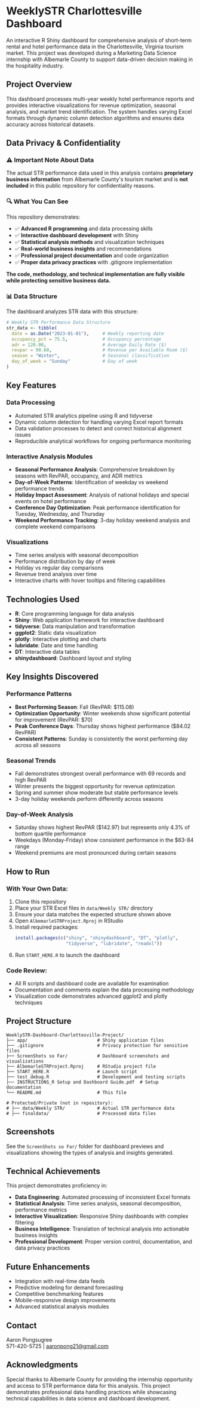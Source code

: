 # WeeklySTR Charlottesville Dashboard

An interactive R Shiny dashboard for comprehensive analysis of short-term rental and hotel performance data in the Charlottesville, Virginia tourism market. This project was developed during a Marketing Data Science internship with Albemarle County to support data-driven decision making in the hospitality industry.

## Project Overview

This dashboard processes multi-year weekly hotel performance reports and provides interactive visualizations for revenue optimization, seasonal analysis, and market trend identification. The system handles varying Excel formats through dynamic column detection algorithms and ensures data accuracy across historical datasets.

## Data Privacy & Confidentiality

### ⚠️ Important Note About Data
The actual STR performance data used in this analysis contains **proprietary business information** from Albemarle County's tourism market and is **not included** in this public repository for confidentiality reasons.

### 🔍 What You Can See
This repository demonstrates:
- ✅ **Advanced R programming** and data processing skills
- ✅ **Interactive dashboard development** with Shiny
- ✅ **Statistical analysis methods** and visualization techniques  
- ✅ **Real-world business insights** and recommendations
- ✅ **Professional project documentation** and code organization
- ✅ **Proper data privacy practices** with .gitignore implementation

**The code, methodology, and technical implementation are fully visible while protecting sensitive business data.**

### 📊 Data Structure
The dashboard analyzes STR data with this structure:
```r
# Weekly STR Performance Data Structure
str_data <- tibble(
  date = as.Date("2023-01-01"),     # Weekly reporting date
  occupancy_pct = 75.5,             # Occupancy percentage  
  adr = 120.00,                     # Average Daily Rate ($)
  revpar = 90.60,                   # Revenue per Available Room ($)
  season = "Winter",                # Seasonal classification
  day_of_week = "Sunday"            # Day of week
)
```

## Key Features

### Data Processing
- Automated STR analytics pipeline using R and tidyverse
- Dynamic column detection for handling varying Excel report formats
- Data validation processes to detect and correct historical alignment issues
- Reproducible analytical workflows for ongoing performance monitoring

### Interactive Analysis Modules
- **Seasonal Performance Analysis**: Comprehensive breakdown by seasons with RevPAR, occupancy, and ADR metrics
- **Day-of-Week Patterns**: Identification of weekday vs weekend performance trends
- **Holiday Impact Assessment**: Analysis of national holidays and special events on hotel performance
- **Conference Day Optimization**: Peak performance identification for Tuesday, Wednesday, and Thursday
- **Weekend Performance Tracking**: 3-day holiday weekend analysis and complete weekend comparisons

### Visualizations
- Time series analysis with seasonal decomposition
- Performance distribution by day of week
- Holiday vs regular day comparisons
- Revenue trend analysis over time
- Interactive charts with hover tooltips and filtering capabilities

## Technologies Used

- **R**: Core programming language for data analysis
- **Shiny**: Web application framework for interactive dashboard
- **tidyverse**: Data manipulation and transformation
- **ggplot2**: Static data visualization
- **plotly**: Interactive plotting and charts
- **lubridate**: Date and time handling
- **DT**: Interactive data tables
- **shinydashboard**: Dashboard layout and styling

## Key Insights Discovered

### Performance Patterns
- **Best Performing Season**: Fall (RevPAR: $115.08)
- **Optimization Opportunity**: Winter weekends show significant potential for improvement (RevPAR: $70)
- **Peak Conference Days**: Thursday shows highest performance ($84.02 RevPAR)
- **Consistent Patterns**: Sunday is consistently the worst performing day across all seasons

### Seasonal Trends
- Fall demonstrates strongest overall performance with 69 records and high RevPAR
- Winter presents the biggest opportunity for revenue optimization
- Spring and summer show moderate but stable performance levels
- 3-day holiday weekends perform differently across seasons

### Day-of-Week Analysis
- Saturday shows highest RevPAR ($142.97) but represents only 4.3% of bottom quartile performance
- Weekdays (Monday-Friday) show consistent performance in the $63-84 range
- Weekend premiums are most pronounced during certain seasons

## How to Run

### With Your Own Data:
1. Clone this repository
2. Place your STR Excel files in `data/Weekly STR/` directory
3. Ensure your data matches the expected structure shown above
4. Open `AlbemarleSTRProject.Rproj` in RStudio
5. Install required packages:
   ```r
   install.packages(c("shiny", "shinydashboard", "DT", "plotly", 
                      "tidyverse", "lubridate", "readxl"))
   ```
6. Run `START_HERE.R` to launch the dashboard

### Code Review:
- All R scripts and dashboard code are available for examination
- Documentation and comments explain the data processing methodology
- Visualization code demonstrates advanced ggplot2 and plotly techniques

## Project Structure

```
WeeklySTR-Dashboard-Charlottesville-Project/
├── app/                          # Shiny application files
├── .gitignore                    # Privacy protection for sensitive files
├── ScreenShots so Far/           # Dashboard screenshots and visualizations
├── AlbemarleSTRProject.Rproj     # RStudio project file
├── START_HERE.R                  # Launch script
├── test_debug.R                  # Development and testing scripts
├── INSTRUCTIONS_R Setup and Dashboard Guide.pdf  # Setup documentation
└── README.md                     # This file

# Protected/Private (not in repository):
# ├── data/Weekly STR/            # Actual STR performance data
# ├── finaldata/                  # Processed data files
```

## Screenshots

See the `ScreenShots so Far/` folder for dashboard previews and visualizations showing the types of analysis and insights generated.

## Technical Achievements

This project demonstrates proficiency in:
- **Data Engineering**: Automated processing of inconsistent Excel formats
- **Statistical Analysis**: Time series analysis, seasonal decomposition, performance metrics
- **Interactive Visualization**: Responsive Shiny dashboards with complex filtering
- **Business Intelligence**: Translation of technical analysis into actionable business insights
- **Professional Development**: Proper version control, documentation, and data privacy practices

## Future Enhancements

- Integration with real-time data feeds
- Predictive modeling for demand forecasting
- Competitive benchmarking features
- Mobile-responsive design improvements
- Advanced statistical analysis modules

## Contact

Aaron Pongsugree  
571-420-5725 | aaronpong21@gmail.com

## Acknowledgments

Special thanks to Albemarle County for providing the internship opportunity and access to STR performance data for this analysis. This project demonstrates professional data handling practices while showcasing technical capabilities in data science and dashboard development.
